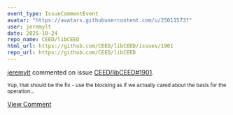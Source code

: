 ```yaml
---
event_type: IssueCommentEvent
avatar: "https://avatars.githubusercontent.com/u/25011573?"
user: jeremylt
date: 2025-10-24
repo_name: CEED/libCEED
html_url: https://github.com/CEED/libCEED/issues/1901
repo_url: https://github.com/CEED/libCEED
---
```


<a href='https://github.com/jeremylt' target='_blank'>jeremylt</a> commented on issue <a href='https://github.com/CEED/libCEED/issues/1901' target='_blank'>CEED/libCEED#1901</a>.

<small>Yup, that should be the fix - use the blocking as if we actually cared about the basis for the operation...</small>

<a href='https://github.com/CEED/libCEED/issues/1901' target='_blank'>View Comment</a>